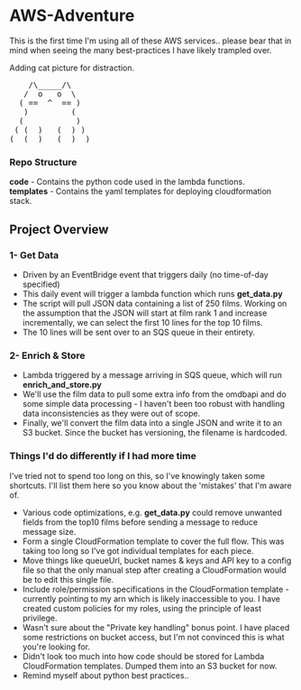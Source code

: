 # AWS-Adventure

This is the first time I'm using all of these AWS services.. please bear that in mind when seeing the many best-practices I have likely trampled over. 

Adding cat picture for distraction. 

<pre>
    /\_____/\
   /  o   o  \
  ( ==  ^  == )
   )         (
  (           )
 ( (  )   (  ) )
(__(__)___(__)__)
</pre>

### **Repo Structure**

**code** - Contains the python code used in the lambda functions.\
**templates** - Contains the yaml templates for deploying cloudformation stack.

## **Project Overview**

### **1- Get Data**
* Driven by an EventBridge event that triggers daily (no time-of-day specified)
* This daily event will trigger a lambda function which runs **get_data.py**
* The script will pull JSON data containing a list of 250 films. Working on the assumption that the JSON will start at film rank 1 and increase incrementally, we can select the first 10 lines for the top 10 films.
* The 10 lines will be sent over to an SQS queue in their entirety.

### **2- Enrich & Store**
* Lambda triggered by a message arriving in SQS queue, which will run **enrich_and_store.py**
* We'll use the film data to pull some extra info from the omdbapi and do some simple data processing - I haven't been too robust with handling data inconsistencies as they were out of scope.
* Finally, we'll convert the film data into a single JSON and write it to an S3 bucket. Since the bucket has versioning, the filename is hardcoded.

### **Things I'd do differently if I had more time**
I've tried not to spend too long on this, so I've knowingly taken some shortcuts. I'll list them here so you know about the 'mistakes' that I'm aware of.

* Various code optimizations, e.g. **get_data.py** could remove unwanted fields from the top10 films before sending a message to reduce message size.
* Form a single CloudFormation template to cover the full flow. This was taking too long so I've got individual templates for each piece.
* Move things like queueUrl, bucket names & keys and API key to a config file so that the only manual step after creating a CloudFormation would be to edit this single file. 
* Include role/permission specifications in the CloudFormation template - currently pointing to my arn which is likely inaccessible to you. I have created custom policies for my roles, using the principle of least privilege. 
* Wasn't sure about the "Private key handling" bonus point. I have placed some restrictions on bucket access, but I'm not convinced this is what you're looking for.
* Didn't look too much into how code should be stored for Lambda CloudFormation templates. Dumped them into an S3 bucket for now.
* Remind myself about python best practices.. 